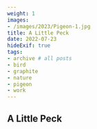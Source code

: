 ```yaml
---
weight: 1
images:
- /images/2023/Pigeon-1.jpg
title: A Little Peck
date: 2022-07-23
hideExif: true
tags:
- archive # all posts
- bird
- graphite
- nature
- pigeon
- work
---
```


## A Little Peck


